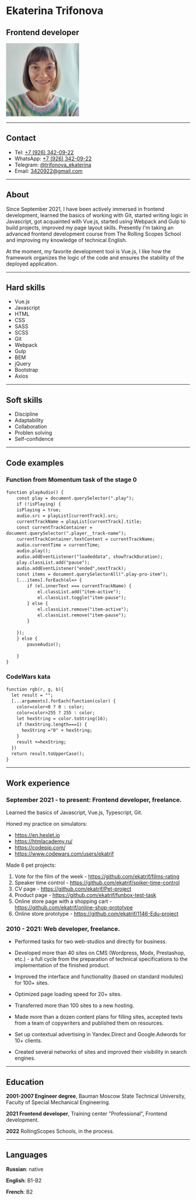 # Ekaterina Trifonova

## Frontend developer

![Ekaterina Trifonova](./images/resume_photo.jpg)

---

## Contact

- Tel: [+7 (926) 342-09-22](tel:+79263420922 "+7 (926) 342-09-22")
- WhatsApp: [+7 (926) 342-09-22](https://wa.me/+79263420922 "WhatsApp")
- Telegram: [@trifonova_ekaterina](https://t.me/trifonova_ekaterina "@trifonova_ekaterina")
- Email: [3420922@gmail.com](mailto:3420922@gmail.com "3420922@gmail.com")

---

## About

Since September 2021, I have been actively immersed in frontend development, learned the basics of working with Git, started writing logic in Javascript, got acquainted with Vue.js, started using Webpack and Gulp to build projects, improved my page layout skills. Presently I'm taking an advanced frontend development course from The Rolling Scopes School and improving my knowledge of technical English.

At the moment, my favorite development tool is Vue.js, I like how the framework organizes the logic of the code and ensures the stability of the deployed application.

---

## Hard skills

- Vue.js
- Javascript
- HTML
- CSS
- SASS
- SCSS
- Git
- Webpack
- Gulp
- BEM
- jQuery
- Bootstrap
- Axios

---

## Soft skills

- Discipline
- Adaptability
- Collaboration
- Problen solving
- Self-confidence

---

## Сode examples

### Function from Momentum task of the stage 0

```
function playAudio() {
    const play = document.querySelector(".play");
    if (!isPlaying) {
    isPlaying = true;
    audio.src = playList[currentTrack].src;
    currentTrackName = playList[currentTrack].title;
    const currentTrackContainer = document.querySelector(".player__track-name");
    currentTrackContainer.textContent = currentTrackName;
    audio.currentTime = currentTime;
    audio.play();
    audio.addEventListener("loadeddata", showTrackDuration);
    play.classList.add("pause");
    audio.addEventListener("ended",nextTrack);
    const items = document.querySelectorAll(".play-pro-item");
    [...items].forEach(el=> {
        if (el.innerText === currentTrackName) {
            el.classList.add("item-active");
            el.classList.toggle("item-pause");
        } else {
            el.classList.remove("item-active");
            el.classList.remove("item-pause");
        }

    });
    } else {
        pauseAudio();
        
    }
}
```

### CodeWars kata

```
function rgb(r, g, b){
  let result = "";
  [...arguments].forEach(function(color) {
    color=color<0 ? 0 : color;
    color=color>255 ? 255 : color;
    let hexString = color.toString(16);
    if (hexString.length===1) {
      hexString ="0" + hexString;
    }
    result +=hexString;
  }) 
  return result.toUpperCase();
}
```

---

## Work experience

### **September 2021 - to present: Frontend developer**, freelance.

Learned the basics of Javascript, Vue.js, Typescript, Git.

Honed my practice on simulators:

- https://en.hexlet.io
- https://htmlacademy.ru/
- https://codepip.com/
- https://www.codewars.com/users/ekatrif

Made 6 pet projects:

1. Vote for the film of the week - https://github.com/ekatrif/films-rating
2. Speaker time control - https://github.com/ekatrif/spiker-time-control
3. CV page - https://github.com/ekatrif/Pet-project
4. Product page - https://github.com/ekatrif/funbox-test-task
5. Online store page with a shopping cart - https://github.com/ekatrif/online-shop-prototype
6. Online store prototype - https://github.com/ekatrif/1146-Edu-project

### **2010 - 2021: Web developer**, freelance.

- Performed tasks for two web-studios and directly for business.

- Developed more than 40 sites on CMS (Wordpress, Modx, Prestashop, etc.) - a full cycle from the preparation of technical specifications to the implementation of the finished product.

- Improved the interface and functionality (based on standard modules) for 100+ sites.

- Optimized page loading speed for 20+ sites.

- Transferred more than 100 sites to a new hosting.

- Made more than a dozen content plans for filling sites, accepted texts from a team of copywriters and published them on resources.

- Set up contextual advertising in Yandex.Direct and Google.Adwords for 10+ clients.

- Created several networks of sites and improved their visibility in search engines.

---

## Education

**2001-2007 Engineer degree**, Bauman Moscow State Technical University, Faculty of Special Mechanical Engineering.

**2021 Frontend developer**, Training center "Professional", Frontend development.

**2022** RollingScopes Schools, in the process.

---

## Languages

**Russian**: native

**English**: B1-B2

**French**: B2

